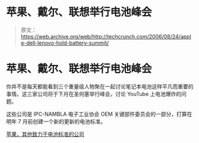 # 苹果、戴尔、联想举行电池峰会

> 原文：<https://web.archive.org/web/http://techcrunch.com/2006/08/24/apple-dell-lenovo-hold-battery-summit/>

# 苹果、戴尔、联想举行电池峰会

你并不是每天都能看到三个重量级人物聚在一起讨论笔记本电池这样平凡而重要的事情。这三家公司将于下月在圣何塞举行峰会，讨论 YouTube 上电池爆炸的问题。

这些公司是 IPC-NAMBLA 电子工业协会 OEM 关键部件委员会的一部分，打算在明年 7 月前创建一个新的更新的电池标准。

[苹果，其他致力于电池标准的公司](https://web.archive.org/web/20130627212840/http://www.appleinsider.com/article.php?id=1986)
